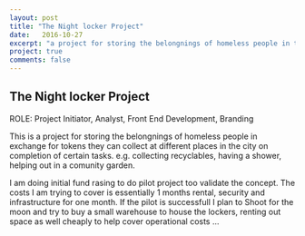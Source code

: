 ```yaml
---
layout: post
title: "The Night locker Project"
date:   2016-10-27
excerpt: "a project for storing the belongnings of homeless people in the Cape Town CBD"
project: true
comments: false
---
```

## The Night locker Project

ROLE: Project Initiator, Analyst, Front End Development, Branding

This is a project for storing the belongnings of homeless people in exchange for tokens they can collect at different places in the city on completion of certain tasks. e.g. collecting recyclables, having a shower, helping out in a comunity garden.  

I am doing initial fund rasing to do pilot project too validate the concept. The costs I am trying to cover is essentially 1 months rental, security and infrastructure for one month. If the pilot is successfull I plan to Shoot for the moon and try to buy a small warehouse to house the lockers, renting out space as well cheaply to help cover operational costs ...
